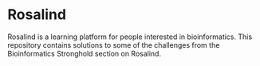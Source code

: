 # Rosalind
Rosalind is a learning platform for people interested in bioinformatics. This repository contains solutions to some of the challenges from the Bioinformatics Stronghold section on Rosalind.
